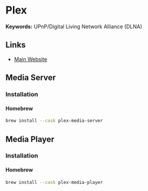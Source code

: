 # Plex

<!--
https://skybox.xyz/en/
-->

**Keywords:** UPnP/Digital Living Network Alliance (DLNA)

## Links

- [Main Website](https://plex.tv)

## Media Server

### Installation

#### Homebrew

```sh
brew install --cask plex-media-server
```

## Media Player

### Installation

#### Homebrew

```sh
brew install --cask plex-media-player
```
